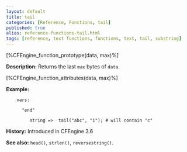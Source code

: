 ```yaml
---
layout: default
title: tail
categories: [Reference, Functions, tail]
published: true
alias: reference-functions-tail.html
tags: [reference, text functions, functions, text, tail, substring]
---
```


[%CFEngine_function_prototype(data, max)%]

**Description:** Returns the last `max` bytes of `data`.

[%CFEngine_function_attributes(data, max)%]

**Example:**

```cf3
    vars:

      "end"

         string =>  tail("abc", "1"); # will contain "c"
```

**History:** Introduced in CFEngine 3.6

**See also:** `head()`, `strlen()`, `reversestring()`.
